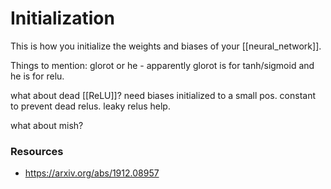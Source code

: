 # Initialization

This is how you initialize the weights and biases of your [[neural_network]].

Things to mention: glorot or he - apparently glorot is for tanh/sigmoid and he is for relu.

what about dead [[ReLU]]? need biases initialized to a small pos. constant to prevent dead relus. leaky relus help.

what about mish?

### Resources

- https://arxiv.org/abs/1912.08957